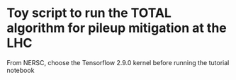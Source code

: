 # Toy script to run the TOTAL algorithm for pileup mitigation at the LHC

From NERSC, choose the Tensorflow 2.9.0 kernel before running the tutorial notebook

